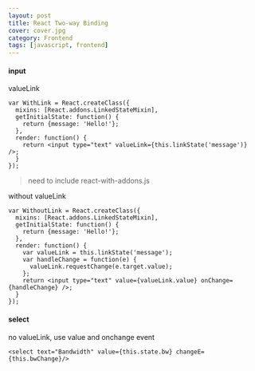 ```yaml
---
layout: post
title: React Two-way Binding
cover: cover.jpg
category: Frontend
tags: [javascript, frontend]
---
```


#### input

valueLink

```
var WithLink = React.createClass({
  mixins: [React.addons.LinkedStateMixin],
  getInitialState: function() {
    return {message: 'Hello!'};
  },
  render: function() {
    return <input type="text" valueLink={this.linkState('message')} />;
  }
});
```
> need to include react-with-addons.js

without valueLink

```
var WithoutLink = React.createClass({
  mixins: [React.addons.LinkedStateMixin],
  getInitialState: function() {
    return {message: 'Hello!'};
  },
  render: function() {
    var valueLink = this.linkState('message');
    var handleChange = function(e) {
      valueLink.requestChange(e.target.value);
    };
    return <input type="text" value={valueLink.value} onChange={handleChange} />;
  }
});
```

#### select

no valueLink, use value and onchange event

```
<select text="Bandwidth" value={this.state.bw} changeE={this.bwChange}/>
```


